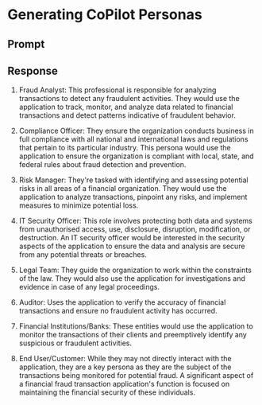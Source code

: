 # Generating CoPilot Personas

## Prompt

## Response

1. Fraud Analyst: This professional is responsible for analyzing transactions to detect any fraudulent activities. They would use the application to track, monitor, and analyze data related to financial transactions and detect patterns indicative of fraudulent behavior.

2. Compliance Officer: They ensure the organization conducts business in full compliance with all national and international laws and regulations that pertain to its particular industry. This persona would use the application to ensure the organization is compliant with local, state, and federal rules about fraud detection and prevention.

3. Risk Manager: They're tasked with identifying and assessing potential risks in all areas of a financial organization. They would use the application to analyze transactions, pinpoint any risks, and implement measures to minimize potential loss.

4. IT Security Officer: This role involves protecting both data and systems from unauthorised access, use, disclosure, disruption, modification, or destruction. An IT security officer would be interested in the security aspects of the application to ensure the data and analysis are secure from any potential threats or breaches.

5. Legal Team: They guide the organization to work within the constraints of the law. They would also use the application for investigations and evidence in case of any legal proceedings.

6. Auditor: Uses the application to verify the accuracy of financial transactions and ensure no fraudulent activity has occurred. 

7. Financial Institutions/Banks: These entities would use the application to monitor the transactions of their clients and preemptively identify any suspicious or fraudulent activities.

8. End User/Customer: While they may not directly interact with the application, they are a key persona as they are the subject of the transactions being monitored for potential fraud. A significant aspect of a financial fraud transaction application's function is focused on maintaining the financial security of these individuals.